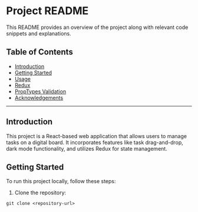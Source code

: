 # Project README

This README provides an overview of the project along with relevant code snippets and explanations.

## Table of Contents

- [Introduction](#introduction)
- [Getting Started](#getting-started)
- [Usage](#usage)
- [Redux](#redux)
- [PropTypes Validation](#proptypes-validation)
- [Acknowledgements](#acknowledgements)

---

## Introduction

This project is a React-based web application that allows users to manage tasks on a digital board. It incorporates features like task drag-and-drop, dark mode functionality, and utilizes Redux for state management.

## Getting Started

To run this project locally, follow these steps:

1. Clone the repository:

```shell
git clone <repository-url>
